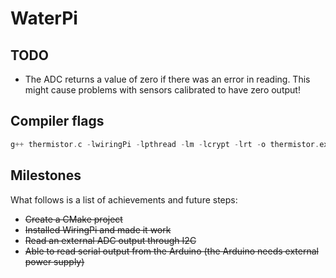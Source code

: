 # WaterPi


## TODO

* The ADC returns a value of zero if there was an error in reading. This might cause problems with sensors calibrated to have zero output!

## Compiler flags

```C++
g++ thermistor.c -lwiringPi -lpthread -lm -lcrypt -lrt -o thermistor.exe ; ./thermistor.exe
```

## Milestones

What follows is a list of achievements and future steps:
* ~~Create a CMake project~~
* ~~Installed WiringPi and made it work~~
* ~~Read an external ADC output through I2C~~
* ~~Able to read serial output from the Arduino (the Arduino needs external power supply)~~
